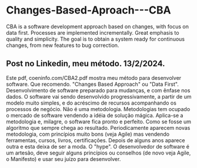 # Changes-Based-Aproach---CBA

CBA is a software development approach based on changes, with focus on data first. Processes are implemented incrementally. Great emphasis to quality and simplicity. The goal is to obtain a system ready for continuous changes, from new features to bug correction.

## Post no Linkedin, meu método. 13/2/2024.
Este pdf, coeninfo.com/CBA2.pdf mostra meu método para desenvolver software. Que recomendo. "Changes Based Approach" ou "Data First". Desenvolvimento de software preparado para mudanças, e com ênfase nos dados. O software vai sendo desenvolvido progressivamente, a partir de um modelo muito simples, e do acréscimo de recursos acompanhando os processos de negócio.
Não é uma metodologia. Metodologias tem ocupado o mercado de software vendendo a idéia de solução mágica. Aplica-se a metodologia e, milagre, o software fica pronto e perfeito. Como se fosse um algoritmo que sempre chega ao resultado. Periodicamente aparecem novas metodologia, com princípios muito bons (veja Agile) mas vendendo ferramentas, cursos, livros, certificações. Depois de alguns anos aparece outra e esta deixa de ser a moda. O "hype".
O desenvolvedor de software é um artesão, deve seguir alguns princípios ou conselhos (de novo veja Agile, o Manifesto) e usar seu juízo para desenvolver.
